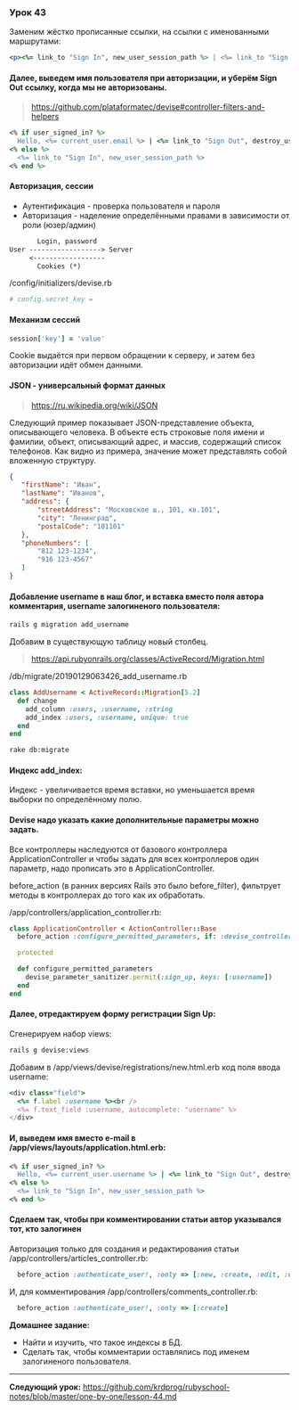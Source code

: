### Урок 43

Заменим жёстко прописанные ссылки, на ссылки с именованными маршрутами:

```ruby
<p><%= link_to "Sign In", new_user_session_path %> | <%= link_to "Sign Out", destroy_user_session_path, method: :delete %></p>
```

#### Далее, выведем имя пользователя при авторизации, и уберём Sign Out ссылку, когда мы не авторизованы.

> https://github.com/plataformatec/devise#controller-filters-and-helpers

```ruby
<% if user_signed_in? %>
  Hello, <%= current_user.email %> | <%= link_to "Sign Out", destroy_user_session_path, method: :delete %>
<% else %>
  <%= link_to "Sign In", new_user_session_path %>
<% end %>
```

#### Авторизация, сессии

- Аутентификация - проверка пользователя и пароля
- Авторизация - наделение определёнными правами в зависимости от роли (юзер/админ)

```txt
       Login, password
User ------------------> Server
     <------------------
       Cookies (*)
```

/config/initializers/devise.rb

```ruby
# config.secret_key =
```

#### Механизм сессий

```ruby
session['key'] = 'value'
```

Cookie выдаётся при первом обращении к серверу, и затем без авторизации идёт обмен данными.

#### JSON - универсальный формат данных

> https://ru.wikipedia.org/wiki/JSON

Следующий пример показывает JSON-представление объекта, описывающего человека. В объекте есть строковые поля имени и фамилии, объект, описывающий адрес, и массив, содержащий список телефонов. Как видно из примера, значение может представлять собой вложенную структуру.

```json
{
   "firstName": "Иван",
   "lastName": "Иванов",
   "address": {
       "streetAddress": "Московское ш., 101, кв.101",
       "city": "Ленинград",
       "postalCode": "101101"
   },
   "phoneNumbers": [
       "812 123-1234",
       "916 123-4567"
   ]
}
```

#### Добавление username в наш блог, и вставка вместо поля автора комментария, username залогиненого пользователя:

```bash
rails g migration add_username
```

Добавим в существующую таблицу новый столбец.

> https://api.rubyonrails.org/classes/ActiveRecord/Migration.html

/db/migrate/20190129063426_add_username.rb

```ruby
class AddUsername < ActiveRecord::Migration[5.2]
  def change
    add_column :users, :username, :string
    add_index :users, :username, unique: true
  end
end
```

```bash
rake db:migrate
```

#### Индекс add_index:

Индекс - увеличивается время вставки, но уменьшается время выборки по определённому полю.

#### Devise надо указать какие дополнительные параметры можно задать.

Все контроллеры наследуются от базового контроллера ApplicationController и чтобы задать для всех контроллеров один параметр, надо прописать это в ApplicationController.

before_action (в ранних версиях Rails это было before_filter), фильтрует методы в контроллерах до того как их обработать.

/app/controllers/application_controller.rb:

```ruby
class ApplicationController < ActionController::Base
  before_action :configure_permitted_parameters, if: :devise_controller?

  protected

  def configure_permitted_parameters
    devise_parameter_sanitizer.permit(:sign_up, keys: [:username])
  end
end
```

#### Далее, отредактируем форму регистрации Sign Up:

Сгенерируем набор views:

```bash
rails g devise:views
```

Добавим в /app/views/devise/registrations/new.html.erb код поля ввода username:

```ruby
<div class="field">
  <%= f.label :username %><br />
  <%= f.text_field :username, autocomplete: "username" %>
</div>
```

#### И, выведем имя вместо e-mail в /app/views/layouts/application.html.erb:

```ruby
<% if user_signed_in? %>
  Hello, <%= current_user.username %> | <%= link_to "Sign Out", destroy_user_session_path, method: :delete %>
<% else %>
  <%= link_to "Sign In", new_user_session_path %>
<% end %>
```

#### Сделаем так, чтобы при комментировании статьи автор указывался тот, кто залогинен

Авторизация только для создания и редактирования статьи /app/controllers/articles_controller.rb:

```ruby
  before_action :authenticate_user!, :only => [:new, :create, :edit, :update, :destroy]
```

И, для комментирования /app/controllers/comments_controller.rb:

```ruby
  before_action :authenticate_user!, :only => [:create]
```

**Домашнее задание:**

- Найти и изучить, что такое индексы в БД.
- Сделать так, чтобы комментарии оставлялись под именем залогиненого пользователя.

---
**Следующий урок:**  https://github.com/krdprog/rubyschool-notes/blob/master/one-by-one/lesson-44.md